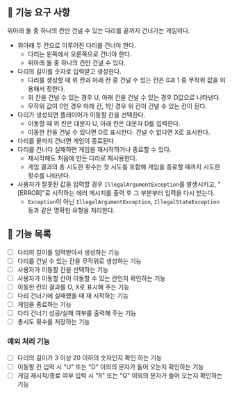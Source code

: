 ## 🚀 기능 요구 사항
위아래 둘 중 하나의 칸만 건널 수 있는 다리를 끝까지 건너가는 게임이다.
- 위아래 두 칸으로 이루어진 다리를 건너야 한다.
    - 다리는 왼쪽에서 오른쪽으로 건너야 한다.
    - 위아래 둘 중 하나의 칸만 건널 수 있다.
- 다리의 길이를 숫자로 입력받고 생성한다.
    - 다리를 생성할 때 위 칸과 아래 칸 중 건널 수 있는 칸은 0과 1 중 무작위 값을 이용해서 정한다.
    - 위 칸을 건널 수 있는 경우 U, 아래 칸을 건널 수 있는 경우 D값으로 나타낸다.
    - 무작위 값이 0인 경우 아래 칸, 1인 경우 위 칸이 건널 수 있는 칸이 된다.
- 다리가 생성되면 플레이어가 이동할 칸을 선택한다.
    - 이동할 때 위 칸은 대문자 U, 아래 칸은 대문자 D를 입력한다.
    - 이동한 칸을 건널 수 있다면 O로 표시한다. 건널 수 없다면 X로 표시한다.
- 다리를 끝까지 건너면 게임이 종료된다.
- 다리를 건너다 실패하면 게임을 재시작하거나 종료할 수 있다.
    - 재시작해도 처음에 만든 다리로 재사용한다.
    - 게임 결과의 총 시도한 횟수는 첫 시도를 포함해 게임을 종료할 때까지 시도한 횟수를 나타낸다.
- 사용자가 잘못된 값을 입력할 경우 `IllegalArgumentException`를 발생시키고, "[ERROR]"로 시작하는 에러 메시지를 출력 후 그 부분부터 입력을 다시 받는다.
    - `Exception`이 아닌 `IllegalArgumentException`, `IllegalStateException` 등과 같은 명확한 유형을 처리한다.
## 🎯 기능 목록
- [ ] 다리의 길이를 입력받아서 생성하는 기능
- [ ] 다리를 건널 수 있는 칸을 무작위로 생성하는 기능
- [ ] 사용자가 이동할 칸을 선택하는 기능
- [ ] 사용자가 이동할 칸이 이동할 수 있는 칸인지 확인하는 기능
- [ ] 이동한 칸의 결과를 O, X로 표시해 주는 기능
- [ ] 다리 건너기에 실패했을 때 재 시작하는 기능
- [ ] 게임을 종료하는 기능
- [ ] 다리 건너기 성공/실패 여부를 출력해 주는 기능
- [ ] 총시도 횟수를 저장하는 기능
### 예외 처리 기능
- [ ] 다리의 길이가 3 이상 20 이하의 숫자인지 확인 하는 기능
- [ ] 이동할 칸 입력 시 "U" 또는 "D" 이외의 문자가 들어 오는지 확인하는 기능
- [ ] 게임 재시작/종료 여부 입력 시 "R" 또는 "Q" 이외의 문자가 들어 오는지 확인하는 기능